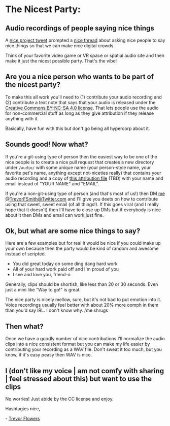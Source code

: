 # The Nicest Party:

## Audio recordings of people saying nice things

A [nice project tweet](https://twitter.com/DaniGatunes/status/1384700454626594817) prompted a [nice thread](https://twitter.com/TrevorFSmith/status/1384701449238573057) about asking nice people to say nice things so that we can make nice digital crowds.

Think of your favorite video game or VR space or spatial audio site and then make it just the nicest possible party. That's the vibe!

## Are you a nice person who wants to be part of the nicest party?

To make this all work you'll need to (1) contribute your audio recording and (2) contribute a text note that says that your audio is released under the [Creative Commons BY-NC-SA 4.0 license](https://creativecommons.org/licenses/by-nc-sa/4.0/). That lets people use the audio for non-commercial stuff as long as they give attribution if they release anything with it.

Basically, have fun with this but don't go being all hypercorp about it.

## Sounds good! Now what?

If you're a git-using type of person then the easiest way to be one of the nice people is to create a nice pull request that creates a new directory under `/audio/` with some unique name (your person-style name, your favorite pet's name, anything except not-niceties really) that contains your audio recording and a copy of [this attribution file]() (TBD) with your name and email instead of "YOUR NAME" and "EMAIL".

If you're a non-git-using type of person (and that's most of us!) then DM [me @TrevorFSmith@Twitter.com](https://twitter.com/TrevorFSmith) and I'll give you deets on how to contribute using that sweet, sweet email (of all things!). If this goes viral (and I really hope that it doesn't) then I'll have to close up DMs but if everybody is nice about it then DMs and email can work just fine.

## Ok, but what are some nice things to say?

Here are a few examples but for real it would be nice if you could make up your own because then the party would be kind of random and awesome instead of scripted.

- You did great today on some ding dang hard work
- All of your hard work paid off and I'm proud of you
- I see and love you, friend-o

Generally, clips should be shortish, like less than 20 or 30 seconds. Even just a mini like "Way to go!" is great.

The nice party is nicely mellow, sure, but it's not bad to put emotion into it. Voice recordings usually feel better with about 20% more oomph in them than you'd say IRL. I don't know why. /me shrugs

## Then what?

Once we have a goodly number of nice contributions I'll normalize the audio clips into a nice consistent format but you can make my life easier by contributing your recording as a WAV file. Don't sweat it too much, but you know, if it's easy peasy then WAV is nice.

## I (don't like my voice | am not comfy with sharing | feel stressed about this) but want to use the clips

No worries! Just abide by the CC license and enjoy.

Hashtagies nice,

\- [Trevor Flowers](https://trevor.smith.name/)
